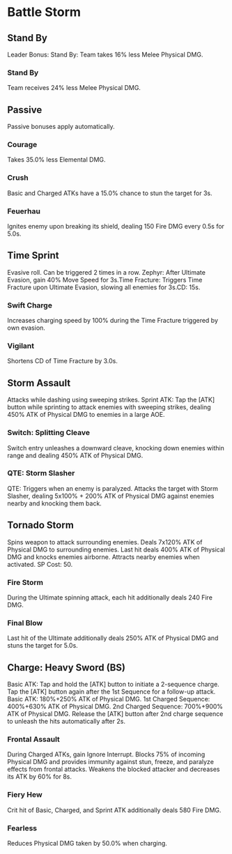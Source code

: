 # Battle Storm

## Stand By

Leader Bonus:
Stand By: Team takes 16% less Melee Physical DMG.

### Stand By

Team receives 24% less Melee Physical DMG.

## Passive

Passive bonuses apply automatically.

### Courage

Takes 35.0% less Elemental DMG.

### Crush

Basic and Charged ATKs have a 15.0% chance to stun the target for 3s.

### Feuerhau

Ignites enemy upon breaking its shield, dealing 150 Fire DMG every 0.5s for 5.0s.

## Time Sprint

Evasive roll. Can be triggered 2 times in a row.
Zephyr: After Ultimate Evasion, gain 40% Move Speed for 3s.Time Fracture: Triggers Time Fracture upon Ultimate Evasion, slowing all enemies for 3s.CD: 15s.

### Swift Charge

Increases charging speed by 100% during the Time Fracture triggered by own evasion.

### Vigilant

Shortens CD of Time Fracture by 3.0s.

## Storm Assault

Attacks while dashing using sweeping strikes.
Sprint ATK: Tap the [ATK] button while sprinting to attack enemies with sweeping strikes, dealing 450% ATK of Physical DMG to enemies in a large AOE.

### Switch: Splitting Cleave

Switch entry unleashes a downward cleave, knocking down enemies within range and dealing 450% ATK of Physical DMG.

### QTE: Storm Slasher

QTE: Triggers when an enemy is paralyzed. Attacks the target with Storm Slasher, dealing 5x100% + 200% ATK of Physical DMG against enemies nearby and knocking them back.

## Tornado Storm

Spins weapon to attack surrounding enemies.
Deals 7x120% ATK of Physical DMG to surrounding enemies. Last hit deals 400% ATK of Physical DMG and knocks enemies airborne.
Attracts nearby enemies when activated.
SP Cost: 50.

### Fire Storm

During the Ultimate spinning attack, each hit additionally deals 240 Fire DMG.

### Final Blow

Last hit of the Ultimate additionally deals 250% ATK of Physical DMG and stuns the target for 5.0s.

## Charge: Heavy Sword (BS)

Basic ATK: Tap and hold the [ATK] button to initiate a 2-sequence charge. Tap the [ATK] button again after the 1st Sequence for a follow-up attack.
Basic ATK: 180%+250% ATK of Physical DMG.
1st Charged Sequence: 400%+630% ATK of Physical DMG.
2nd Charged Sequence: 700%+900% ATK of Physical DMG.
Release the [ATK] button after 2nd charge sequence to unleash the hits automatically after 2s.

### Frontal Assault

During Charged ATKs, gain Ignore Interrupt. Blocks 75% of incoming Physical DMG and provides immunity against stun, freeze, and paralyze effects from frontal attacks. Weakens the blocked attacker and decreases its ATK by 60% for 8s.

### Fiery Hew

Crit hit of Basic, Charged, and Sprint ATK additionally deals 580 Fire DMG.

### Fearless

Reduces Physical DMG taken by 50.0% when charging.